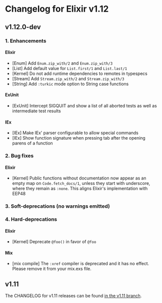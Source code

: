 # Changelog for Elixir v1.12

## v1.12.0-dev

### 1. Enhancements

#### Elixir

  * [Enum] Add `Enum.zip_with/2` and `Enum.zip_with/3`
  * [List] Add default value for `List.first/1` and `List.last/1`
  * [Kernel] Do not add runtime dependencies to remotes in typespecs
  * [Stream] Add `Stream.zip_with/2` and `Stream.zip_with/3`
  * [String] Add `:turkic` mode option to String case functions

#### ExUnit

  * [ExUnit] Intercept SIGQUIT and show a list of all aborted tests as well as intermediate test results

#### IEx

  * [IEx] Make IEx' parser configurable to allow special commands
  * [IEx] Show function signature when pressing tab after the opening parens of a function

### 2. Bug fixes

#### Elixir

  * [Kernel] Public functions without documentation now appear as an empty map on `Code.fetch_docs/1`, unless they start with underscore, where they remain as `:none`. This aligns Elixir's implementation with EEP48

### 3. Soft-deprecations (no warnings emitted)

### 4. Hard-deprecations

#### Elixir

  * [Kernel] Deprecate `@foo()` in favor of `@foo`

#### Mix

  * [mix compile] The `:xref` compiler is deprecated and it has no effect. Please remove it from your mix.exs file.

## v1.11

The CHANGELOG for v1.11 releases can be found [in the v1.11 branch](https://github.com/elixir-lang/elixir/blob/v1.11/CHANGELOG.md).
